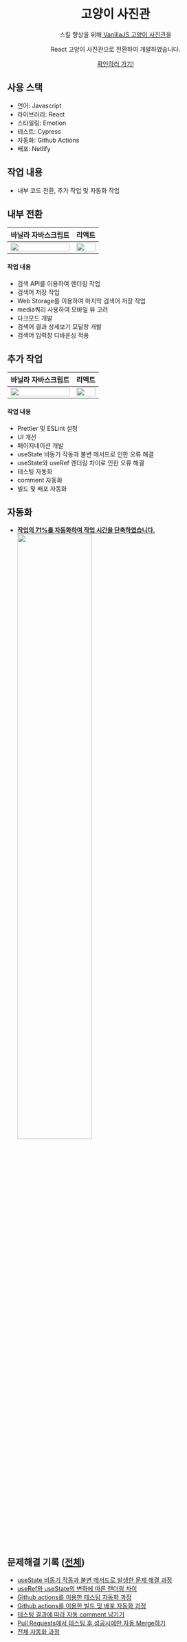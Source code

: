 <h1 align="center">고양이 사진관</h1>
<p align="center">스킬 향상을 위해<a href="https://github.com/geunu97/Repository_VanillaJS_Cat"> VanillaJS 고양이 사진관</a>을</p>
<p align="center">React 고양이 사진관으로 전환하여 개발하였습니다.</p>
<p align="center"><a href="https://geunu-react-cat.netlify.app" title="고양이 사진관">확인하러 가기!</a></p>

## 사용 스택

- 언어: Javascript <br>
- 라이브러리: React <br>
- 스타일링: Emotion <br>
- 테스트: Cypress <br>
- 자동화: Github Actions <br>
- 배포: Netlify <br>

## 작업 내용

- 내부 코드 전환, 추가 작업 및 자동화 작업

## 내부 전환

|                                                   **바닐라 자바스크립트**                                                    |                                                          **리액트**                                                          |
| :--------------------------------------------------------------------------------------------------------------------------: | :--------------------------------------------------------------------------------------------------------------------------: |
| <img width=100% src="https://user-images.githubusercontent.com/73439375/181865088-37b1e311-ae49-4bee-ac7e-dd6a01105616.png"> | <img width=100% src="https://user-images.githubusercontent.com/73439375/181865093-abc572a7-c7db-4ee2-b514-062f206b7a2b.png"> |

#### 작업 내용

- 검색 API를 이용하여 렌더링 작업
- 검색어 저장 작업
- Web Storage를 이용하여 마지막 검색어 저장 작업
- media쿼리 사용하여 모바일 뷰 고려
- 다크모드 개발
- 검색어 결과 상세보기 모달창 개발
- 검색어 입력창 디바운싱 적용

## 추가 작업

|                                                   **바닐라 자바스크립트**                                                    |                                                          **리액트**                                                          |
| :--------------------------------------------------------------------------------------------------------------------------: | :--------------------------------------------------------------------------------------------------------------------------: |
| <img width=100% src="https://user-images.githubusercontent.com/73439375/182106600-1fe0179e-dbc2-4df1-a899-50bd1cda15de.png"> | <img width=100% src="https://user-images.githubusercontent.com/73439375/182107132-660be67d-3370-4e8f-b0e7-b850b3bc8632.png"> |

#### 작업 내용

- Prettier 및 ESLint 설정
- UI 개선
- 페이지네이션 개발
- useState 비동기 작동과 불변 메서드로 인한 오류 해결
- useState와 useRef 렌더링 차이로 인한 오류 해결
- 테스팅 자동화
- comment 자동화
- 빌드 및 배포 자동화

## 자동화

- <a href="https://geunu97.tistory.com/83"><b>작업의 71%를 자동화하여 작업 시간을 단축하였습니다.</b></a>
  <img width=60% src="https://user-images.githubusercontent.com/73439375/183237762-2ff427fd-5f08-4c69-a09a-0747f038a3d2.png">

## 문제해결 기록 ([전체](https://geunu97-9.notion.site/440902f10d1642c1a3c27e584ba56f4c))

- <a href="https://geunu97.tistory.com/74">useState 비동기 작동과 불변 메서드로 발생한 문제 해결 과정</a>
- <a href="https://geunu97.tistory.com/86">useRef와 useState의 변화에 따른 렌더링 차이</a>
- <a href="https://geunu97.tistory.com/77">Github actions를 이용한 테스팅 자동화 과정</a>
- <a href="https://geunu97.tistory.com/82">Github actions를 이용한 빌드 및 배포 자동화 과정</a>
- <a href="https://geunu97.tistory.com/84">테스팅 결과에 따라 자동 comment 남기기</a>
- <a href="https://geunu97.tistory.com/80">Pull Requests에서 테스팅 후 성공시에만 자동 Merge하기</a>
- <a href="https://geunu97.tistory.com/83">전체 자동화 과정</b></a>
